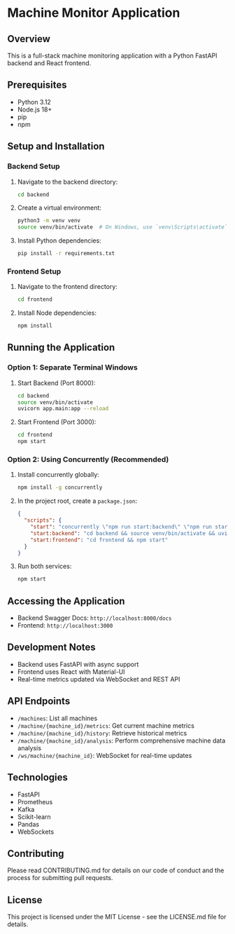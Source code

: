 # Machine Monitor Application

## Overview
This is a full-stack machine monitoring application with a Python FastAPI backend and React frontend.

## Prerequisites
- Python 3.12
- Node.js 18+
- pip
- npm

## Setup and Installation

### Backend Setup
1. Navigate to the backend directory:
   ```bash
   cd backend
   ```

2. Create a virtual environment:
   ```bash
   python3 -m venv venv
   source venv/bin/activate  # On Windows, use `venv\Scripts\activate`
   ```

3. Install Python dependencies:
   ```bash
   pip install -r requirements.txt
   ```

### Frontend Setup
1. Navigate to the frontend directory:
   ```bash
   cd frontend
   ```

2. Install Node dependencies:
   ```bash
   npm install
   ```

## Running the Application

### Option 1: Separate Terminal Windows
1. Start Backend (Port 8000):
   ```bash
   cd backend
   source venv/bin/activate
   uvicorn app.main:app --reload
   ```

2. Start Frontend (Port 3000):
   ```bash
   cd frontend
   npm start
   ```

### Option 2: Using Concurrently (Recommended)
1. Install concurrently globally:
   ```bash
   npm install -g concurrently
   ```

2. In the project root, create a `package.json`:
   ```json
   {
     "scripts": {
       "start": "concurrently \"npm run start:backend\" \"npm run start:frontend\"",
       "start:backend": "cd backend && source venv/bin/activate && uvicorn app.main:app --reload",
       "start:frontend": "cd frontend && npm start"
     }
   }
   ```

3. Run both services:
   ```bash
   npm start
   ```

## Accessing the Application
- Backend Swagger Docs: `http://localhost:8000/docs`
- Frontend: `http://localhost:3000`

## Development Notes
- Backend uses FastAPI with async support
- Frontend uses React with Material-UI
- Real-time metrics updated via WebSocket and REST API

## API Endpoints
- `/machines`: List all machines
- `/machine/{machine_id}/metrics`: Get current machine metrics
- `/machine/{machine_id}/history`: Retrieve historical metrics
- `/machine/{machine_id}/analysis`: Perform comprehensive machine data analysis
- `/ws/machine/{machine_id}`: WebSocket for real-time updates

## Technologies
- FastAPI
- Prometheus
- Kafka
- Scikit-learn
- Pandas
- WebSockets

## Contributing
Please read CONTRIBUTING.md for details on our code of conduct and the process for submitting pull requests.

## License
This project is licensed under the MIT License - see the LICENSE.md file for details.
